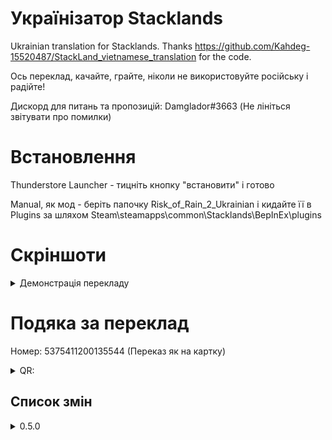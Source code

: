 # Українізатор Stacklands
Ukrainian translation for Stacklands. Thanks https://github.com/Kahdeg-15520487/StackLand_vietnamese_translation for the code.

Ось переклад, качайте, грайте, ніколи не використовуйте російську і радійте!

Дискорд для питань та пропозицій: Damglador#3663 (Не лініться звітувати про помилки)

# Встановлення
Thunderstore Launcher - тицніть кнопку "встановити" і готово

Manual, як мод - беріть папочку Risk_of_Rain_2_Ukrainian і кидайте її в Plugins за шляхом Steam\steamapps\common\Stacklands\BepInEx\plugins

# Скріншоти
<details>
<summary>Демонстрація перекладу</summary>

[![Меню](https://cdn.discordapp.com/attachments/745054179847962741/1087222572866883664/image.png)](https://cdn.discordapp.com/attachments/745054179847962741/1087222572866883664/image.png)
</details>

# Подяка за переклад
Номер: 5375411200135544 (Переказ як на картку)

<details>
<summary>QR:</summary> 

[![QR](https://i.imgur.com/by6E4OP.png)](https://i.imgur.com/by6E4OP.png)
</details>

## Список змін
<details>
<summary>0.5.0</summary>

* Дочасний реліз, звітуйте про помилки. Багато чого не перекладено
</details>